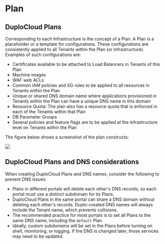 # Plan

## DuploCloud Plans

Corresponding to each Infrastructure is the concept of a Plan. A Plan is a placeholder or a template for configurations. These configurations are consistently applied to all Tenants within the Plan (or Infrastructure). Examples of such configurations are:

* Certificates available to be attached to Load Balancers in Tenants of this Plan
* Machine images
* WAF web ACLs
* Common IAM policies and SG rules to be applied to all resources in Tenants within the Plan
* Unique or shared DNS domain name where applications provisioned in Tenants within the Plan can have a unique DNS name in this domain
* Resource Quota: The plan also has a resource quota that is enforced in each of the Tenants within that Plan
* DB Parameter Groups
* Several policies and feature flags are to be applied at the infrastructure level on Tenants within the Plan

The figure below shows a screenshot of the plan constructs:

![](<../../.gitbook/assets/Screen Shot 2022-03-12 at 8.12.26 PM.png>)



## DuploCloud Plans and DNS considerations

When creating DuploCloud Plans and DNS names, consider the following to prevent DNS issues:

* Plans in different portals will delete each other's DNS records, so each portal must use a distinct subdomain for its Plans.
* DuploCloud Plans in the same portal can share a DNS domain without deleting each other's records. Duplo-created DNS names will always include the Tenant name, which prevents collisions.
* The recommended practice for most portals is to set all Plans to the same DNS name, including the `default` Plan.
* Ideally, custom subdomains will be set in the Plans before turning on shell, monitoring, or logging. If the DNS is changed later, those services may need to be updated.
